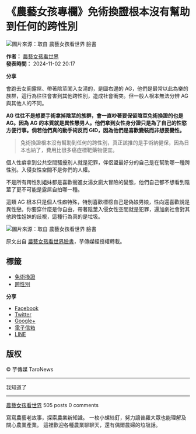 # 《農藝女孩專欄》免術換證根本沒有幫助到任何的跨性別 

![圖片來源：取自 農藝女孩看世界 臉書](https://www.facebook.com/tr?id=1734814119973093&ev=PageView&noscript=1)

**作者：** [農藝女孩看世界](https://taronews.tw/author/loveagrogirl/ "瀏覽作者文章")  
**發表時間：** 2024-11-02 20:17  

**分享**  

會跑去女廁露屌、帶著陰莖闖入女湯的，是圖右邊的 AG，他們是最常以此為樂的族群，這行為往往會害到其他跨性別，造成社會衝突。但一般人根本無法分辨 AG 與其他人的不同。

**AG 往往不是想要手術拿掉陰莖的族群，會一直吵著要保留陰莖免術換證的也是 AG。因為 AG 的本質就是異性戀男人。他們拿到女性身分證只是為了自己的性慾方便行事。倘若他們真的動手術反而 GID，因為他們是喜歡變裝而非想要變性。**

> 免術換證根本沒有幫助到任何的跨性別，真正該推的是手術納健保，因為日本也納了，費用比很多癌症標靶藥物便宜。

個人性癖拿到公共空間騷擾別人就是犯罪，伴侶盟最好分的自己是在幫助哪一種跨性別。入侵女性空間不是你們的人權。

不是所有跨性別姐妹都是喜歡衝進女湯女廁大冒險的變態，他們自己都不想看到陰莖了更不可能是露屌自拍哪一種。

這類 AG 根本只是個人性癖特殊，特別喜歡標榜自己是偽娘男娘，性向還喜歡說是異性戀。你要穿什麼是你自由，帶著陰莖入侵女性空間就是犯罪，還加劇社會對其他跨性姐妹的歧視，這種行為真的是垃圾。

![圖片來源：取自 農藝女孩看世界 臉書](https://www.facebook.com/tr?id=1734814119973093&ev=PageView&noscript=1)

原文出自 [農藝女孩看世界臉書](https://www.facebook.com/loveagrogirl/posts/pfbid0hfJLxbrp6Tvp9rVRUG6efHWh9qPGXuqxSFw9A4Pumfxz7PKJEhZBwTBuxryuFMGGl)，芋傳媒經授權轉載。

## 標籤
- [免術換證](https://taronews.tw/tag/%e5%85%8d%e8%a1%93%e6%8f%9b%e8%ad%89/)
- [跨性別](https://taronews.tw/tag/%e8%b7%a8%e6%80%a7%e5%88%a5/)

**分享**
- [Facebook](https://www.facebook.com/sharer.php?u=https%3A%2F%2Ftaronews.tw%2F2024%2F11%2F02%2F1015736%2F)
- [Twitter](https://twitter.com/share?text=《農藝女孩專欄》免術換證根本沒有幫助到任何的跨性別&url=https%3A%2F%2Ftaronews.tw%2F2024%2F11%2F02%2F1015736%2F)
- [Google+](https://plus.google.com/share?url=https%3A%2F%2Ftaronews.tw%2F2024%2F11%2F02%2F1015736%2F)
- [電子信箱](mailto:?subject=《農藝女孩專欄》免術換證根本沒有幫助到任何的跨性別&body=https%3A%2F%2Ftaronews.tw%2F2024%2F11%2F02%2F1015736%2F)
- [LINE](https://line.me/R/msg/text/?《農藝女孩專欄》免術換證根本沒有幫助到任何的跨性別%0D%0Ahttps%3A%2F%2Ftaronews.tw%2F2024%2F11%2F02%2F1015736%2F)

## 版权
© 芋傳媒 TaroNews  

---

我知道了

---

[農藝女孩看世界](https://taronews.tw/author/loveagrogirl/) 505 posts 0 comments

寫寫農藝老故事，探索農業新知識。 一枚小螺絲釘，努力讓普羅大眾也能理解及關心農業產業。 這裡歡迎各種農業聊聊天，還有偶爾農婦的垃圾話。
